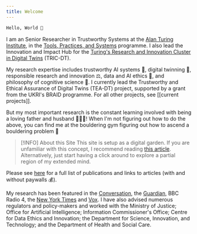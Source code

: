 ```yaml
---
title: Welcome
---
```

``` bash
Hello, World 👋
```

I am an Senior Researcher in Trustworthy Systems at the [Alan Turing Institute](https://www.turing.ac.uk/people/researchers/christopher-burr), in the [Tools, Practices, and Systems](https://www.turing.ac.uk/research/research-programmes/tools-practices-and-systems) programme. I also lead the Innovation and Impact Hub for the [Turing's Research and Innovation Cluster in Digital Twins](https://www.turing.ac.uk/research/research-projects/tric-dt) (TRIC-DT).

My research expertise includes trustworthy AI systems 🤝, digital twinning 🔁, responsible research and innovation ⚖️, data and AI ethics 🤖, and philosophy of cognitive science 🧠. I currently lead the Trustworthy and Ethical Assurance of Digital Twins (TEA-DT) project, supported by a grant from the UKRI's BRAID programme. For all other projects, see [[current projects]].

But my most important research is the constant learning involved with being a loving father and husband 👨‍👩‍👧! When I'm not figuring out how to do the above, you can find me at the bouldering gym figuring out how to ascend a bouldering problem 🧗

> [!INFO] About this Site
> This site is setup as a digital garden. If you are unfamiliar with this concept, I recommend reading [this article](https://maggieappleton.com/garden-history). Alternatively, just start having a click around to explore a partial region of my extended mind.

Please see [here](https://chrisdburr.github.io/publications) for a full list of publications and links to articles (with and without paywalls 💰).

My research has been featured in the [Conversation](https://theconversation.com/charities-are-contributing-to-growing-mistrust-of-mental-health-text-support-heres-why-179056), the [Guardian](https://www.theguardian.com/society/2022/feb/19/mental-health-helpline-funded-by-royals-shared-users-conversations), BBC Radio 4, the [New York Times](https://www.nytimes.com/2019/08/30/technology/facebook-instagram-threads.html) and [Vox](https://www.vox.com/science-and-health/2018/11/28/18102745/cellphone-distraction-brain-health-screens-kids). I have also advised numerous regulators and policy-makers and worked with the Ministry of Justice; Office for Artificial Intelligence; Information Commissioner's Office; Centre for Data Ethics and Innovation; the Department for Science, Innovation, and Technology; and the Department of Health and Social Care.




